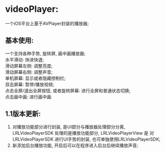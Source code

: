 # videoPlayer:
一个iOS平台上基于AVPlayer封装的播放器;

## 基本使用:
一个支持各种手势, 旋转屏, 画中画播放器; <br/>
水平滑动: 快进快退; <br/>
滑动屏幕左侧: 调整亮度; <br/>
滑动屏幕右侧: 调整声音; <br/>
单机屏幕: 显示或者隐藏控制栏; <br/>
双击屏幕: 暂停/播放视频; <br/>
点击全屏/退出全屏按钮, 或者旋转屏幕: 进行全屏和普通状态切换;<br/>
点击画中画: 进行画中画 

## 1.1版本更新:
1. 对播放功能部分进行封装, 是UI部分与播放器处理部分分离, LRLVideoPlayerSDK 处理的是播放功能部分,  LRLVideoPlayerView 是 对 LRLVideoPlayerSDK 进行UI手势的封装, 也可单独使用LRLVideoPlayerSDK;
2. 新添加后台播放功能, 开启后可以在程序进入后台后继续播放声音;<br/>


